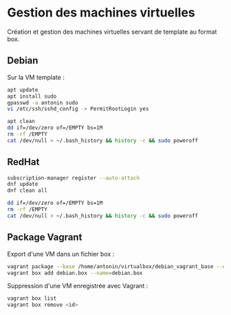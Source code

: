 # Gestion des machines virtuelles

Création et gestion des machines virtuelles servant de template
au format box.

## Debian

Sur la VM template :

```bash
apt update
apt install sudo
gpasswd -a antonin sudo
vi /etc/ssh/sshd_config -> PermitRootLogin yes

apt clean
dd if=/dev/zero of=/EMPTY bs=1M
rm -rf /EMPTY
cat /dev/null > ~/.bash_history && history -c && sudo poweroff
```

## RedHat

```bash
subscription-manager register --auto-attach
dnf update
dnf clean all

dd if=/dev/zero of=/EMPTY bs=1M
rm -rf /EMPTY
cat /dev/null > ~/.bash_history && history -c && sudo poweroff
```

## Package Vagrant

Export d'une VM dans un fichier box :

```bash
vagrant package --base /home/antonin/virtualbox/debian_vagrant_base --output debian.box 
vagrant box add debian.box --name=debian.box
```

Suppression d'une VM enregistrée avec Vagrant :

```bash
vagrant box list
vagrant box remove <id>
```